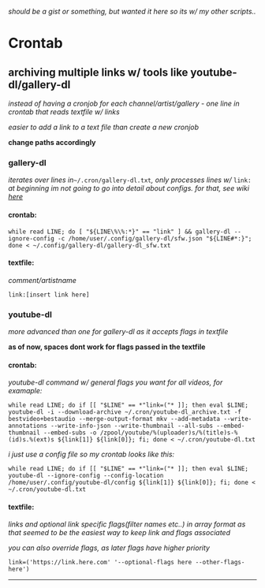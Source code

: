 _should be a gist or something, but wanted it here so its w/ my other scripts.._
# Crontab

## archiving multiple links w/ tools like youtube-dl/gallery-dl

_instead of having a cronjob for each channel/artist/gallery - one line in crontab that reads textfile w/ links_

_easier to add a link to a text file than create a new cronjob_

**change paths accordingly**


### gallery-dl

_iterates over lines in_`~/.cron/gallery-dl.txt`_, only processes lines w/_ `link:` _at beginning_
_im not going to go into detail about configs. for that, see wiki [here](https://github.com/mikf/gallery-dl/tree/master/docs)_

#### crontab:

```
while read LINE; do [ "${LINE\%\%:*}" == "link" ] && gallery-dl --ignore-config -c /home/user/.config/gallery-dl/sfw.json "${LINE#*:}"; done < ~/.config/gallery-dl/gallery-dl_sfw.txt
```

#### textfile:

_comment/artistname_

`link:[insert link here]`


### youtube-dl

_more advanced than one for gallery-dl as it accepts flags in textfile_

**as of now, spaces dont work for flags passed in the textfile**

#### crontab:

_youtube-dl command w/ general flags you want for all videos, for examaple:_

```
while read LINE; do if [[ "$LINE" == *"link=("* ]]; then eval $LINE; youtube-dl -i --download-archive ~/.cron/youtube-dl_archive.txt -f bestvideo+bestaudio --merge-output-format mkv --add-metadata --write-annotations --write-info-json --write-thumbnail --all-subs --embed-thumbnail --embed-subs -o /zpool/youtube/%(uploader)s/%(title)s-%(id)s.%(ext)s ${link[1]} ${link[0]}; fi; done < ~/.cron/youtube-dl.txt
```
_i just use a config file so my crontab looks like this:_
```
while read LINE; do if [[ "$LINE" == *"link=("* ]]; then eval $LINE; youtube-dl --ignore-config --config-location /home/user/.config/youtube-dl/config ${link[1]} ${link[0]}; fi; done < ~/.cron/youtube-dl.txt
```

#### textfile:

_links and optional link specific flags(filter names etc..) in array format as that seemed to be the easiest way to keep link and flags associated_

_you can also override flags, as later flags have higher priority_

`link=('https://link.here.com' '--optional-flags here --other-flags-here')`
<hr>
